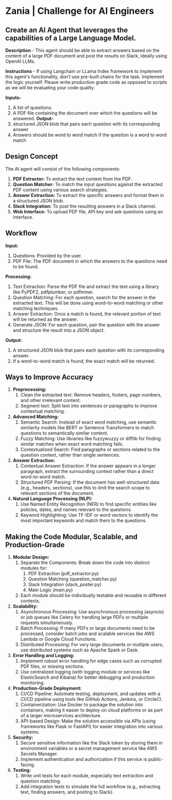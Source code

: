 # Zania | Challenge for AI Engineers

## Create an AI Agent that leverages the capabilities of a Large Language Model. 

**Description** - This agent should be able to extract answers based on the content of a large PDF document and post the results on Slack, ideally using OpenAI LLMs. 

**Instructions** - If using Langchain or LLama Index framework to implement this agent's functionality, don’t use pre-built chains for the task. Implement the logic yourself. Please write production grade code as opposed to scripts as we will be evaluating your code quality.

**Inputs-**
1. A list of questions.
2. A PDF file containing the document over which the questions will be answered.
**Output-**
1. structured JSON blob that pairs each question with its corresponding answer
2. Answers should be word to word match if the question is a word to word match

## Design Concept
The AI agent will consist of the following components:
1. **PDF Extractor:** To extract the text content from the PDF.
2. **Question Matcher:** To match the input questions against the extracted PDF content using various search strategies.
3. **Answer Extraction:** To extract the specific answers and format them in a structured JSON blob.
4. **Slack Integration:** To post the resulting answers in a Slack channel.
5. **Web Interface:** To upload PDF file, API key and ask questions using an interface.

## Workflow
**Input:**
1. Questions: Provided by the user.
2. PDF File: The PDF document in which the answers to the questions need to be found.

**Processing:**
1. Text Extraction: Parse the PDF file and extract the text using a library like PyPDF2, pdfplumber, or pdfminer.
2. Question Matching: For each question, search for the answer in the extracted text. This will be done using word-to-word matching or other matching techniques.
3. Answer Extraction: Once a match is found, the relevant portion of text will be returned as the answer.
4. Generate JSON: For each question, pair the question with the answer and structure the result into a JSON object.

**Output:**
1. A structured JSON blob that pairs each question with its corresponding answer.
2. If a word-to-word match is found, the exact match will be returned.

## Ways to Improve Accuracy
1. **Preprocessing:**
   1. Clean the extracted text: Remove headers, footers, page numbers, and other irrelevant content.
   2. Segment text: Split text into sentences or paragraphs to improve contextual matching.
2. **Advanced Matching:**
   1. Semantic Search: Instead of exact word matching, use semantic similarity models like BERT or Sentence Transformers to match questions to semantically similar content.
   2. Fuzzy Matching: Use libraries like fuzzywuzzy or difflib for finding similar matches when exact word matching fails.
   3. Contextualized Search: Find paragraphs or sections related to the question context, rather than single sentences.
3. **Answer Extraction:**
   1. Contextual Answer Extraction: If the answer appears in a longer paragraph, extract the surrounding context rather than a direct word-to-word match.
   2. Structured PDF Parsing: If the document has well-structured data (e.g., headers, sections), use this to limit the search scope to relevant sections of the document.
4. **Natural Language Processing (NLP):**
   1. Use Named Entity Recognition (NER) to find specific entities like policies, dates, and names relevant to the questions.
   2. Keyword Highlighting: Use TF-IDF or word vectors to identify the most important keywords and match them to the questions.
  
## Making the Code Modular, Scalable, and Production-Grade
1. **Modular Design:**
   1. Separate the Components: Break down the code into distinct modules for:
      1. PDF Extraction (pdf_extractor.py)
      2. Question Matching (question_matcher.py)
      3. Slack Integration (slack_poster.py)
      4. Main Logic (main.py)
   2. Each module should be individually testable and reusable in different contexts.
2. **Scalability:**
   1. Asynchronous Processing: Use asynchronous processing (asyncio) or job queues like Celery for handling large PDFs or multiple requests simultaneously.
   2. Batch Processing: If many PDFs or large documents need to be processed, consider batch jobs and scalable services like AWS Lambda or Google Cloud Functions.
   3. Distributed Processing: For very large documents or multiple users, use distributed systems such as Apache Spark or Dask.
3. **Error Handling and Logging:**
   1. Implement robust error handling for edge cases such as corrupted PDF files, or missing sections.
   2. Use centralized logging (with logging module or services like ElasticSearch and Kibana) for better debugging and production monitoring.
4. **Production-Grade Deployment:**
   1. CI/CD Pipeline: Automate testing, deployment, and updates with a CI/CD pipeline using tools like GitHub Actions, Jenkins, or CircleCI.
   2. Containerization: Use Docker to package the solution into containers, making it easier to deploy on cloud platforms or as part of a larger microservices architecture.
   3. API-based Design: Make the solution accessible via APIs (using frameworks like Flask or FastAPI) for easier integration into various systems.
5. **Security:**
   1. Secure sensitive information like the Slack token by storing them in environment variables or a secret management service like AWS Secrets Manager.
   2. Implement authentication and authorization if this service is public-facing.
6. **Testing:**
   1. Write unit tests for each module, especially text extraction and question matching.
   2. Add integration tests to simulate the full workflow (e.g., extracting text, finding answers, and posting to Slack).
